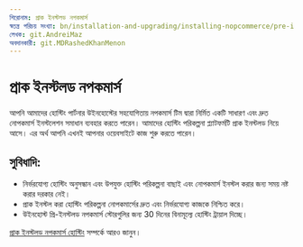 ```yaml
---
শিরোনাম: প্রাক ইনস্টলড নপকমার্স
স্বতন্ত্র পরিচয় সংখ্যা: bn/installation-and-upgrading/installing-nopcommerce/pre-installed-nopcommerce
লেখক: git.AndreiMaz
অবদানকারী: git.MDRashedKhanMenon
---
```


# প্রাক ইনস্টলড নপকমার্স

আপনি আমাদের হোস্টিং পার্টনার উইনহোস্টের সহযোগিতায় নপকমার্স টিম দ্বারা নির্মিত একটি সাধারণ এবং দ্রুত নোপকমার্স ইনস্টলেশন সমাধান ব্যবহার করতে পারেন। আমাদের হোস্টিং পরিকল্পনা প্ল্যাটফর্মটি প্রাক ইনস্টলড নিয়ে আসে। এর অর্থ আপনি এখনই আপনার ওয়েবসাইটে কাজ শুরু করতে পারেন।

## সুবিধাদি:
* নির্ভরযোগ্য হোস্টিং অনুসন্ধান এবং উপযুক্ত হোস্টিং পরিকল্পনা বাছাই এবং নোপকমার্স ইনস্টল করার জন্য সময় নষ্ট করার দরকার নেই।
* প্রাক ইনস্টল করা হোস্টিং পরিকল্পনা নোপকমার্সের দ্রুত এবং নির্ভরযোগ্য কাজকে নিশ্চিত করে।
* উইনহোস্ট প্রি-ইনস্টলড নপকমার্স স্টোরগুলির জন্য 30 দিনের বিনামূল্যে হোস্টিং ট্রায়াল দিচ্ছে।

[প্রাক ইনস্টলড নপকমার্স হোস্টিং](https://www.winhost.com/a/noponwh$nopcommerce) সম্পর্কে আরও জানুন।